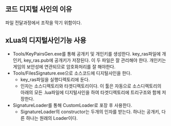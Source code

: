 ## 코드 디지털 사인의 이유

파일 전달과정에서 조작을 막기 위함이다.

## xLua의 디지털사인기능 사용

* Tools/KeyPairsGen.exe를 통해 공개키 및 개인키를 생성한다. key_ras파일에 개인키, key_ras.pub에 공개키가 저장된다. 이 두 파일은 잘 관리해야 한다. 개인키는 게임의 보안성에 연관되므로 암호화처리를 잘 해야한다.
* Tools/FilesSignature.exe으로 소스코드에 디지털사인을 한다.
  * key_ras파일을 실행디렉토리에 둔다.
  * 인자는 소스디렉토리와 타겟디렉토리이다. 이 툴은 자동으로 소스디렉토리의 아래의 모든 .lua파일에 디지털사인을 하여 타겟디렉토리에 트리구조와 함께 저장한다.
* SignatureLoader를 통해 CustomLoader로 포장 후 사용한다.
  * SignatureLoader의 constructor는 두개의 인자를 받는다. 하나는 공개키, 다른 하나는 원래의 Loader이다.
